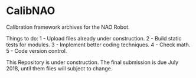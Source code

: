 # CalibNAO
Calibration framework archives for the NAO Robot.

Things to do:
1 - Upload files already under construction.
2 - Build static tests for modules.
3 - Implement better coding techniques.
4 - Check math.
5 - Code version control.

This Repository is under construction. 
The final submission is due July 2018, until them files will subject to change.
